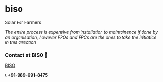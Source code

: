 # biso
Solar For Farmers

*The entire process is expensive from installation to maintainence if done by an organisation, 
however FPOs and FPCs are the ones to take the initiatice in this direction*

### Contact at BISO :e-mail:
[BISO](9896918475v@gmail.com)

:telephone_receiver: **+91-989-691-8475**
